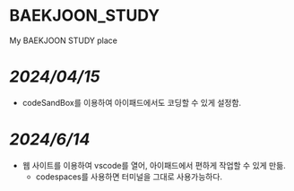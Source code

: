 # BAEKJOON_STUDY
My BAEKJOON STUDY place


# *2024/04/15*
- codeSandBox를 이용하여 아이패드에서도 코딩할 수 있게 설정함.
 
# *2024/6/14*
- 웹 사이트를 이용하여 vscode를 열어, 아이패드에서 편하게 작업할 수 있게 만듦.
   - codespaces를 사용하면 터미널을 그대로 사용가능하다.
   